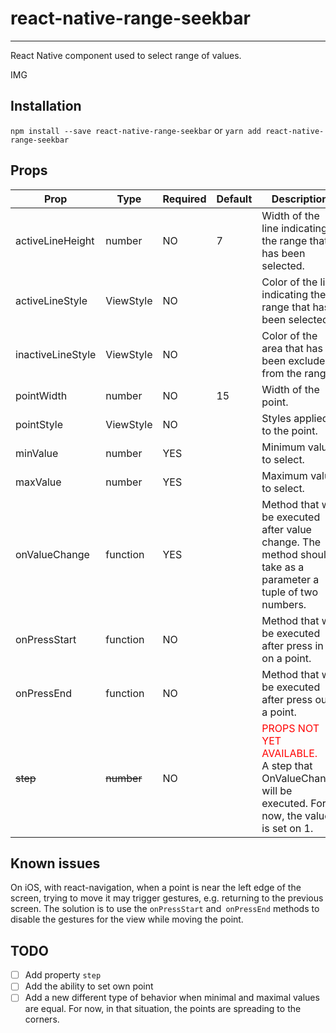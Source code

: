 # react-native-range-seekbar
____

React Native component used to select range of values.

IMG

## Installation
`
npm install --save react-native-range-seekbar
`
or
`
yarn add react-native-range-seekbar
`

## Props

| Prop              | Type       | Required | Default | Description                                                                                                    |
|-------------------|------------|----------|---------|----------------------------------------------------------------------------------------------------------------|
| activeLineHeight  | number     | NO       | 7       | Width of the line indicating the range that has been selected.                                                 |
| activeLineStyle   | ViewStyle  | NO       |         | Color of the line indicating the range that has been selected.                                                 |
| inactiveLineStyle | ViewStyle  | NO       |         | Color of the area that has been excluded from the range.                                                       |
| pointWidth        | number     | NO       | 15      | Width of the point.                                                                                            |
| pointStyle        | ViewStyle  | NO       |         | Styles applied to the point.                                                                                   |
| minValue          | number     | YES      |         | Minimum value to select.                                                                                       |
| maxValue          | number     | YES      |         | Maximum value to select.                                                                                       |
| onValueChange     | function   | YES      |         | Method that will be executed after value change. The method should take as a parameter a tuple of two numbers. |
| onPressStart      | function   | NO       |         | Method that will be executed after press in on a point.                                                        |
| onPressEnd        | function   | NO       |         | Method that will be executed after press out a point.                                                          |
| ~~step~~          | ~~number~~ | NO       |         |<span style="color:red"> PROPS NOT YET AVAILABLE.</span> <br/> A step that OnValueChange will be executed. For now, the value is set on 1.          |


## Known issues
On iOS, with react-navigation, when a point is near the left edge of the screen, trying to move it may trigger gestures, e.g. returning to the previous screen. The solution is to use the `onPressStart` and` onPressEnd` methods to disable the gestures for the view while moving the point.


## TODO
- [ ] Add property `step`
- [ ] Add the ability to set own point
- [ ] Add a new different type of behavior when minimal and maximal values are equal. For now, in that situation, the points are spreading to the corners.
